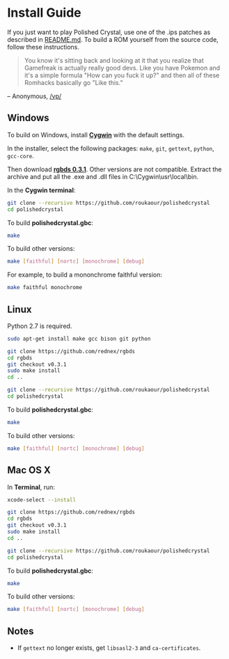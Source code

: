 # Install Guide

If you just want to play Polished Crystal, use one of the .ips patches as described in [README.md](README.md#download-and-play). To build a ROM yourself from the source code, follow these instructions.

> You know it's sitting back and looking at it that you realize that Gamefreak is actually really good devs.
> Like you have Pokemon and it's a simple formula "How can you fuck it up?" and then all of these Romhacks basically go "Like this."

– Anonymous, [/vp/](http://boards.4chan.org/vp/)


## Windows

To build on Windows, install [**Cygwin**](http://cygwin.com/install.html) with the default settings.

In the installer, select the following packages: `make`, `git`, `gettext`, `python`, `gcc-core`.

Then download [**rgbds 0.3.1**](https://github.com/bentley/rgbds/releases/). Other versions are not compatible. Extract the archive and put all the .exe and .dll files in C:\Cygwin\usr\local\bin.

In the **Cygwin terminal**:

```bash
git clone --recursive https://github.com/roukaour/polishedcrystal
cd polishedcrystal
```

To build **polishedcrystal.gbc**:

```bash
make
```

To build other versions:

```bash
make [faithful] [nortc] [monochrome] [debug]
```

For example, to build a mononchrome faithful version:

```bash
make faithful monochrome
```


## Linux

Python 2.7 is required.

```bash
sudo apt-get install make gcc bison git python

git clone https://github.com/rednex/rgbds
cd rgbds
git checkout v0.3.1
sudo make install
cd ..

git clone --recursive https://github.com/roukaour/polishedcrystal
cd polishedcrystal
```

To build **polishedcrystal.gbc**:

```bash
make
```

To build other versions:

```bash
make [faithful] [nortc] [monochrome] [debug]
```


## Mac OS X

In **Terminal**, run:

```bash
xcode-select --install

git clone https://github.com/rednex/rgbds
cd rgbds
git checkout v0.3.1
sudo make install
cd ..

git clone --recursive https://github.com/roukaour/polishedcrystal
cd polishedcrystal
```

To build **polishedcrystal.gbc**:

```bash
make
```

To build other versions:

```bash
make [faithful] [nortc] [monochrome] [debug]
```


## Notes

* If `gettext` no longer exists, get `libsasl2-3` and `ca-certificates`.
